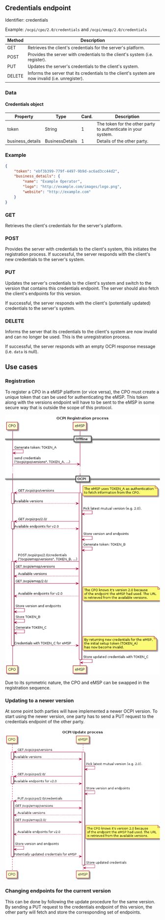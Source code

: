 
## Credentials endpoint

Identifier: credentials

Example: `/ocpi/cpo/2.0/credentials` and `/ocpi/emsp/2.0/credentials`

| Method   | Description                                                              |
| -------- | ------------------------------------------------------------------------ |
| GET      | Retrieves the client's credentials for the server's platform.            |
| POST     | Provides the server with credentials to the client's system (i.e. register). |
| PUT      | Updates the server's credentials to the client's system.                 |
| DELETE   | Informs the server that its credentials to the client's system are now invalid (i.e. unregister).  |


### Data

#### Credentials object

| Property         | Type                        | Card. | Description                                                   |
|------------------|-----------------------------|-------|---------------------------------------------------------------|
| token            | String                      | 1     | The token for the other party to authenticate in your system. |
| business_details | BusinessDetails             | 1     | Details of the other party.                                   |


### Example

```json
{
    "token": "ebf3b399-779f-4497-9b9d-ac6ad3cc44d2",
    "business_details": {
        "name": "Example Operator",
        "logo": "http://example.com/images/logo.png",
        "website": "http://example.com"
    }
}
```

### GET

Retrieves the client's credentials for the server's platform.

### POST

Provides the server with credentials to the client's system, this initiates the registration process. If successful, the server responds with the client's new credentials to the server's system.

### PUT

Updates the server's credentials to the client's system and switch to the version that contains this credentials endpoint. The server should also fetch the client's endpoints for this version.

If successful, the server responds with the client's (potentially updated) credentials to the server's system.

### DELETE

Informs the server that its credentials to the client's system are now invalid and can no longer be used. This is the unregistration process.

If successful, the server responds with an empty OCPI response message (i.e. `data` is null).

## Use cases

### Registration

To register a CPO in a eMSP platform (or vice versa), the CPO must create a unique token that can be used for authenticating the eMSP. This token along with the versions endpoint will have to be sent to the eMSP in some secure way that is outside the scope of this protocol.

![the OCPI registration process](data/registration-sequence.png)

Due to its symmetric nature, the CPO and eMSP can be swapped in the registration sequence.


### Updating to a newer version

At some point both parties will have implemented a newer OCPI version. To start using the newer version, one party has to send a PUT request to the credentials endpoint of the other party.

![the OCPI update process](data/update-sequence.png)


### Changing endpoints for the current version

This can be done by following the update procedure for the same version. By sending a PUT request to the credentials endpoint of this version, the other party will fetch and store the corresponding set of endpoints.

